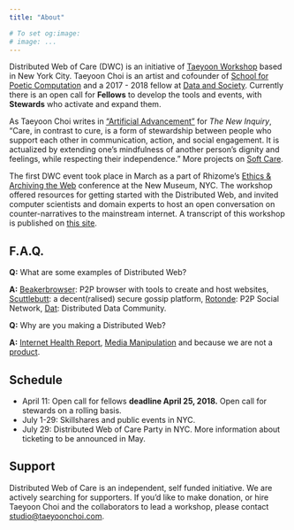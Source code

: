 ```yaml
---
title: "About"

# To set og:image:
# image: ...
---
```

 
Distributed Web of Care (DWC) is an initiative of [Taeyoon Workshop](http://taeyoonchoi.com/) based in New York City. Taeyoon Choi is an artist and cofounder of [School for Poetic Computation](http://sfpc.io/) and a 2017 - 2018 fellow at [Data and Society](https://datasociety.net/people/choi-taeyoon/). Currently there is an open call for **Fellows** to develop the tools and events, with **Stewards** who activate and expand them.  

As Taeyoon Choi writes in [“Artificial Advancement”](https://thenewinquiry.com/artificial-advancements/) for *The New Inquiry*, “Care, in contrast to cure, is a form of stewardship between people who support each other in communication, action, and social engagement. It is actualized by extending one’s mindfulness of another person’s dignity and feelings, while respecting their independence.” More projects on [Soft Care](http://taeyoonchoi.com/soft-care/).

The first DWC event took place in March as a part of Rhizome’s [Ethics & Archiving the Web](https://eaw.rhizome.org/) conference at the New Museum, NYC. The workshop offered resources for getting started with the Distributed Web, and invited computer scientists and domain experts to host an open conversation on counter-narratives to the mainstream internet. A transcript of this workshop is published on [this site](http://dwc-tchoi8.hashbase.io).  

## F.A.Q.

**Q:** What are some examples of Distributed Web?

**A:** [Beakerbrowser](https://beakerbrowser.com/): P2P browser with tools to create and host websites, [Scuttlebutt](https://www.scuttlebutt.nz/): a decent(ralised) secure gossip platform, [Rotonde](https://wiki.xxiivv.com/#rotonde): P2P Social Network, [Dat](https://datproject.org/): Distributed Data Community.

**Q:** Why are you making a Distributed Web?

**A:** [Internet Health Report](https://internethealthreport.org/), [Media Manipulation](https://datasociety.net/research/media-manipulation/) and because we are not a [product](https://www.nytimes.com/2018/04/08/us/facebook-users-data-harvested-cambridge-analytica.html).


## Schedule
* April 11: Open call for fellows **deadline April 25, 2018.** Open call for stewards on a rolling basis. 
* July 1-29: Skillshares and public events in NYC. 
* July 29: Distributed Web of Care Party in NYC. More information about ticketing to be announced in May.


## Support 

Distributed Web of Care is an independent, self funded initiative. We are actively searching for supporters. If you’d like to make donation, or hire Taeyoon Choi and the collaborators to lead a workshop, please contact studio@taeyoonchoi.com.

